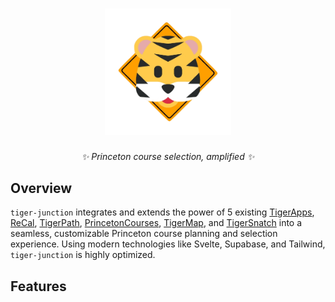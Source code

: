 <h1 align="center">
<a href="https://tigerjunction.com/">
  <img src="static/tjlogolarge.png" width="40%" alt="Tiger Junction logo">
</a>
</h1>


<p align="center">
  <i align="center">✨ Princeton course selection, amplified ✨</i>
</p>

## Overview
`tiger-junction` integrates and extends the power of 5 existing [TigerApps](https://tigerapps.org/), [ReCal](), [TigerPath](), [PrincetonCourses](), [TigerMap](), and [TigerSnatch]() into a seamless, customizable Princeton course planning and selection experience. Using modern technologies like Svelte, Supabase, and Tailwind, `tiger-junction` is highly optimized.  

## Features
